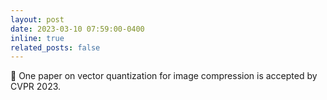 ```yaml
---
layout: post
date: 2023-03-10 07:59:00-0400
inline: true
related_posts: false
---
```


🎉 One paper on vector quantization for image compression is accepted by CVPR 2023. 
